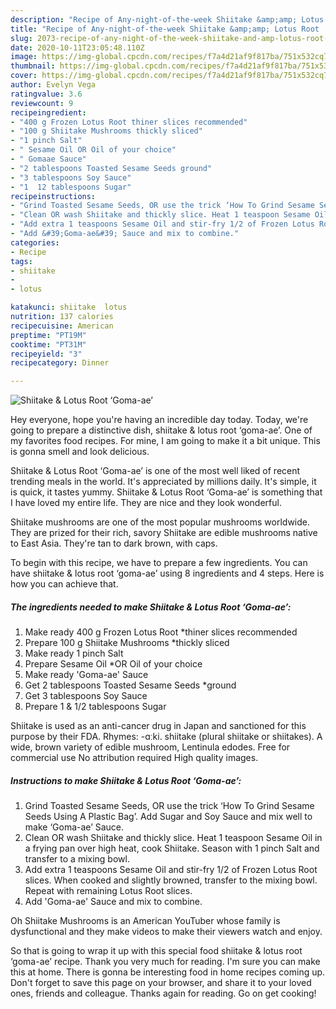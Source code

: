 ```yaml
---
description: "Recipe of Any-night-of-the-week Shiitake &amp;amp; Lotus Root ‘Goma-ae’"
title: "Recipe of Any-night-of-the-week Shiitake &amp;amp; Lotus Root ‘Goma-ae’"
slug: 2073-recipe-of-any-night-of-the-week-shiitake-and-amp-lotus-root-goma-ae
date: 2020-10-11T23:05:48.110Z
image: https://img-global.cpcdn.com/recipes/f7a4d21af9f817ba/751x532cq70/shiitake-lotus-root-goma-ae-recipe-main-photo.jpg
thumbnail: https://img-global.cpcdn.com/recipes/f7a4d21af9f817ba/751x532cq70/shiitake-lotus-root-goma-ae-recipe-main-photo.jpg
cover: https://img-global.cpcdn.com/recipes/f7a4d21af9f817ba/751x532cq70/shiitake-lotus-root-goma-ae-recipe-main-photo.jpg
author: Evelyn Vega
ratingvalue: 3.6
reviewcount: 9
recipeingredient:
- "400 g Frozen Lotus Root thiner slices recommended"
- "100 g Shiitake Mushrooms thickly sliced"
- "1 pinch Salt"
- " Sesame Oil OR Oil of your choice"
- " Gomaae Sauce"
- "2 tablespoons Toasted Sesame Seeds ground"
- "3 tablespoons Soy Sauce"
- "1  12 tablespoons Sugar"
recipeinstructions:
- "Grind Toasted Sesame Seeds, OR use the trick ‘How To Grind Sesame Seeds Using A Plastic Bag’. Add Sugar and Soy Sauce and mix well to make ‘Goma-ae’ Sauce."
- "Clean OR wash Shiitake and thickly slice. Heat 1 teaspoon Sesame Oil in a frying pan over high heat, cook Shiitake. Season with 1 pinch Salt and transfer to a mixing bowl."
- "Add extra 1 teaspoons Sesame Oil and stir-fry 1/2 of Frozen Lotus Root slices. When cooked and slightly browned, transfer to the mixing bowl. Repeat with remaining Lotus Root slices."
- "Add &#39;Goma-ae&#39; Sauce and mix to combine."
categories:
- Recipe
tags:
- shiitake
- 
- lotus

katakunci: shiitake  lotus 
nutrition: 137 calories
recipecuisine: American
preptime: "PT19M"
cooktime: "PT31M"
recipeyield: "3"
recipecategory: Dinner

---
```



![Shiitake &amp; Lotus Root ‘Goma-ae’](https://img-global.cpcdn.com/recipes/f7a4d21af9f817ba/751x532cq70/shiitake-lotus-root-goma-ae-recipe-main-photo.jpg)

Hey everyone, hope you're having an incredible day today. Today, we're going to prepare a distinctive dish, shiitake &amp; lotus root ‘goma-ae’. One of my favorites food recipes. For mine, I am going to make it a bit unique. This is gonna smell and look delicious.

Shiitake &amp; Lotus Root ‘Goma-ae’ is one of the most well liked of recent trending meals in the world. It's appreciated by millions daily. It's simple, it is quick, it tastes yummy. Shiitake &amp; Lotus Root ‘Goma-ae’ is something that I have loved my entire life. They are nice and they look wonderful.

Shiitake mushrooms are one of the most popular mushrooms worldwide. They are prized for their rich, savory Shiitake are edible mushrooms native to East Asia. They&#39;re tan to dark brown, with caps.


To begin with this recipe, we have to prepare a few ingredients. You can have shiitake &amp; lotus root ‘goma-ae’ using 8 ingredients and 4 steps. Here is how you can achieve that.

<!--inarticleads1-->

##### The ingredients needed to make Shiitake &amp; Lotus Root ‘Goma-ae’:

1. Make ready 400 g Frozen Lotus Root *thiner slices recommended
1. Prepare 100 g Shiitake Mushrooms *thickly sliced
1. Make ready 1 pinch Salt
1. Prepare  Sesame Oil *OR Oil of your choice
1. Make ready  &#39;Goma-ae&#39; Sauce
1. Get 2 tablespoons Toasted Sesame Seeds *ground
1. Get 3 tablespoons Soy Sauce
1. Prepare 1 &amp; 1/2 tablespoons Sugar


Shiitake is used as an anti-cancer drug in Japan and sanctioned for this purpose by their FDA. Rhymes: -ɑːki. shiitake (plural shiitake or shiitakes). A wide, brown variety of edible mushroom, Lentinula edodes. Free for commercial use No attribution required High quality images. 

<!--inarticleads2-->

##### Instructions to make Shiitake &amp; Lotus Root ‘Goma-ae’:

1. Grind Toasted Sesame Seeds, OR use the trick ‘How To Grind Sesame Seeds Using A Plastic Bag’. Add Sugar and Soy Sauce and mix well to make ‘Goma-ae’ Sauce.
1. Clean OR wash Shiitake and thickly slice. Heat 1 teaspoon Sesame Oil in a frying pan over high heat, cook Shiitake. Season with 1 pinch Salt and transfer to a mixing bowl.
1. Add extra 1 teaspoons Sesame Oil and stir-fry 1/2 of Frozen Lotus Root slices. When cooked and slightly browned, transfer to the mixing bowl. Repeat with remaining Lotus Root slices.
1. Add &#39;Goma-ae&#39; Sauce and mix to combine.


Oh Shiitake Mushrooms is an American YouTuber whose family is dysfunctional and they make videos to make their viewers watch and enjoy. 

So that is going to wrap it up with this special food shiitake &amp; lotus root ‘goma-ae’ recipe. Thank you very much for reading. I'm sure you can make this at home. There is gonna be interesting food in home recipes coming up. Don't forget to save this page on your browser, and share it to your loved ones, friends and colleague. Thanks again for reading. Go on get cooking!
